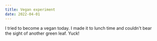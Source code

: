 ```yaml
---
title: Vegan experiment
date: 2022-04-01
---
```

I tried to become a vegan today. I made it to lunch time and couldn't bear the
sight of another green leaf. Yuck!

